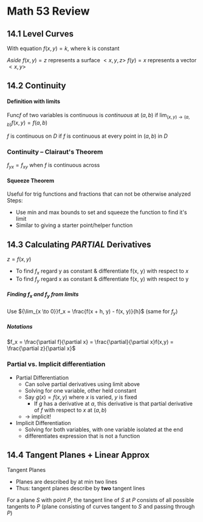 # Math 53 Review
## 14.1 Level Curves
With equation $f(x, y) = k$, where k is constant

*Aside*
$f(x,y) = z$ represents a surface $<x, y, z>$
$f(y) = x$ represents a vector $<x, y>$
## 14.2 Continuity

#### Definition with limits
Func$f$ of two variables is continuous is *continuous* at $(a, b)$ if 
$\lim_{(x, y) \to (a, b)} f(x, y) = f(a, b)$

$f$ is continuous on $D$ if $f$ is continuous at every point in $(a, b)$ in $D$

### Continuity – Clairaut's Theorem
$f_{yx} = f_{xy}$ when $f$ is continuous across

#### Squeeze Theorem
Useful for trig functions and fractions that can not be otherwise analyzed
Steps:
- Use min and max bounds to set and squeeze the function to find it's limit
- Similar to giving a starter point/helper function

## 14.3 Calculating *PARTIAL* Derivatives
$z = f(x, y)$
- To find $f_x$ regard y as constant & differentiate f(x, y) with respect to $x$
- To find $f_y$ regard x as constant & differentiate f(x, y) with respect to y
##### Finding $f_x$ and $f_y$ from limits
Use ${\lim_{x \to 0}}f_x = \frac{f(x + h, y) - f(x, y)}{h}$ 
(same for $f_y$)

##### Notations
$f_x = \frac{\partial f}{\partial x} = \frac{\partial}{\partial x}f(x,y) = \frac{\partial z}{\partial x}$

### Partial vs. Implicit differentiation
- Partial Differentiation
	- Can solve partial derivatives using limit above
	- Solving for one variable, other held constant
	- Say $g(x)= f(x, y)$ where $x$ is varied, $y$ is fixed
		- If $g$ has a derivative at $a$, this derivative is that partial derivative of $f$ with respect to $x$ at $(a, b)$
	- &#8594;  implicit!
- Implicit Differentiation
	- Solving for both variables, with one variable isolated at the end
	- differentiates expression that is not a function 


## 14.4 Tangent Planes + Linear Approx

Tangent Planes
- Planes are described by at min two lines
- Thus: tangent planes describe by **two** tangent lines

For a plane $S$ with point $P$, the tangent line of $S$ at $P$ consists of all possible tangents to $P$ (plane consisting of curves tangent to $S$ and passing through $P$)

<!--stackedit_data:
eyJoaXN0b3J5IjpbLTUzNTI1NzI3NiwtNzM1NTcyNzgxLC0xNT
c2MDYxODU1LDEyODE1MTE0NzhdfQ==
-->